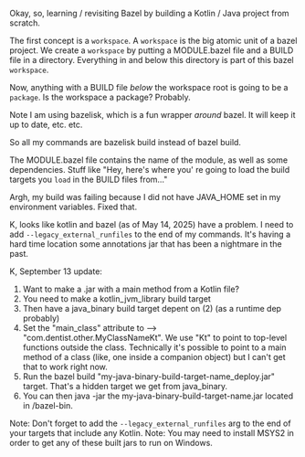 Okay, so, learning / revisiting Bazel by building a Kotlin / Java project from scratch.

The first concept is a `workspace`. A `workspace` is the big atomic unit of a bazel project. We create a `workspace` by
putting a MODULE.bazel file and a BUILD file in a directory. Everything in and below this directory is part of this
bazel `workspace`.

Now, anything with a BUILD file _below_ the workspace root is going to be a `package`. Is the workspace a package?
Probably.

Note I am using bazelisk, which is a fun wrapper _around_ bazel. It will keep it up to date, etc. etc.

So all my commands are bazelisk build instead of bazel build.

The MODULE.bazel file contains the name of the module, as well as some dependencies. Stuff like "Hey, here's where you'
re going to load the build targets you `load` in the BUILD files from..."

Argh, my build was failing because I did not have JAVA_HOME set in my environment variables. Fixed that.

K, looks like kotlin and bazel (as of May 14, 2025) have a problem. I need to add `--legacy_external_runfiles` to the
end of my commands. It's having a hard time location some annotations jar that has been a nightmare in the past. 

K, September 13 update:
1) Want to make a .jar with a main method from a Kotlin file?
2) You need to make a kotlin_jvm_library build target
3) Then have a java_binary build target depent on (2) (as a runtime dep probably)
4) Set the "main_class" attribute to --> "com.dentist.other.MyClassNameKt". We use "Kt" to point to top-level functions outside the class. Technically it's possible to point to a main method of a class (like, one inside a companion object) but I can't get that to work right now.
5) Run the bazel build "my-java-binary-build-target-name_deploy.jar" target. That's a hidden target we get from java_binary.
6) You can then java -jar the my-java-binary-build-target-name.jar located in /bazel-bin.

Note: Don't forget to add the `--legacy_external_runfiles` arg to the end of your targets that include any Kotlin.
Note: You may need to install MSYS2 in order to get any of these built jars to run on Windows. 
